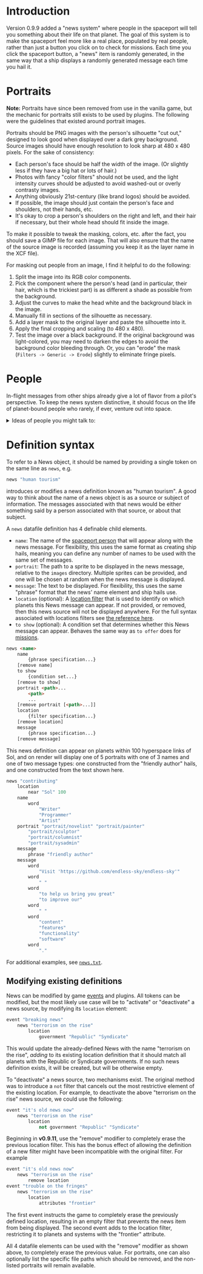 # Introduction

Version 0.9.9 added a "news system" where people in the spaceport will tell you something about their life on that planet. The goal of this system is to make the spaceport feel more like a real place, populated by real people, rather than just a button you click on to check for missions. Each time you click the spaceport button, a "news" item is randomly generated, in the same way that a ship displays a randomly generated message each time you hail it.

# Portraits

**Note:** Portraits have since been removed from use in the vanilla game, but the mechanic for portraits still exists to be used by plugins. The following were the guidelines that existed around portrait images.

Portraits should be PNG images with the person's silhouette "cut out," designed to look good when displayed over a dark grey background. Source images should have enough resolution to look sharp at 480 x 480 pixels. For the sake of consistency:

* Each person's face should be half the width of the image. (Or slightly less if they have a big hat or lots of hair.)
* Photos with fancy "color filters" should not be used, and the light intensity curves should be adjusted to avoid washed-out or overly contrasty images.
* Anything obviously 21st-century (like brand logos) should be avoided.
* If possible, the image should just contain the person's face and shoulders, not their hands, etc.
* It's okay to crop a person's shoulders on the right and left, and their hair if necessary, but their whole head should fit inside the image.

To make it possible to tweak the masking, colors, etc. after the fact, you should save a GIMP file for each image. That will also ensure that the name of the source image is recorded (assuming you keep it as the layer name in the XCF file).

For masking out people from an image, I find it helpful to do the following:

1. Split the image into its RGB color components.
2. Pick the component where the person's head (and in particular, their hair, which is the trickiest part) is as different a shade as possible from the background.
3. Adjust the curves to make the head white and the background black in the image.
4. Manually fill in sections of the silhouette as necessary.
5. Add a layer mask to the original layer and paste the silhouette into it.
6. Apply the final cropping and scaling (to 480 x 480).
7. Test the image over a black background. If the original background was light-colored, you may need to darken the edges to avoid the background color bleeding through. Or, you can "erode" the mask (`Filters -> Generic -> Erode`) slightly to eliminate fringe pixels.

# People

In-flight messages from other ships already give a lot of flavor from a pilot's perspective. To keep the news system distinctive, it should focus on the life of planet-bound people who rarely, if ever, venture out into space.

<details><summary>Ideas of people you might talk to:</summary>

* unemployed youth
* union organizer
* dock worker
* sidewalk sweeper
* domestic worker / housekeeper
* groundskeeper
* hair stylist
* bellhop
* tour guide
* day care worker
* retail worker
* travel agent
* street vendor
* human resources worker
* salesperson
* cattle / sheep farmer
* cafe worker
* hotel manager
* artist
* musician
* street performer
* factory worker
* loan officer
* revenue agent
* tax preparer
* hyperspace relay engineer
* architect
* geological engineer
* transport pilot
* agricultural scientist
* factory inspector
* agricultural inspector
* forester
* epidemiologist
* atmospheric scientist
* hydrologist
* economist
* survey researcher
* urban planner
* company psychologist
* nuclear technician
* lawyer
* rehabilitation worker
* social worker
* substance abuse counselor
* legal assistant
* reporter
* teacher
* museum curator
* librarian
* painter
* fashion designer
* actor
* athlete
* technical writer
* doctor
* medical researcher
* surgeon
* nurse
* dietitian
* personal trainer
* genetic counselor
* police detective
* security guard
* chef
* bartender
* waiter / waitress
* insurance agent
* carpenter
* stone mason
* plumber
* roofer
* derrick operator
* explosives worker
* bank teller
* fisherman
* meat packer
* baker
* machinist
* welder
* tailor
* power plant operator
* chauffeur
* crane operator
* excavation specialist
</details>

# Definition syntax

To refer to a News object, it should be named by providing a single token on the same line as `news`, e.g.
```c++
news "human tourism"
```
introduces or modifies a news definition known as "human tourism". A good way to think about the name of a news object is as a source or subject of information. The messages associated with that news would be either something said by a person associated with that source, or about that subject.

A `news` datafile definition has 4 definable child elements. 
* `name`: The name of the [spaceport person](#People) that will appear along with the news message. For flexibility, this uses the same format as creating ship hails, meaning you can define any number of names to be used with the same set of messages.
* `portrait`: The path to a sprite to be displayed in the news message, relative to the `images` directory. Multiple sprites can be provided, and one will be chosen at random when the news message is displayed.
* `message`: The text to be displayed. For flexibility, this uses the same "phrase" format that the news' name element and ship hails use.
* `location` (optional): A [location filter](LocationFilters) that is used to identify on which planets this News message can appear. If not provided, or removed, then this news source will not be displayed anywhere. For the full syntax associated with locations filters see [the reference here](LocationFilters).
* `to show` (optional): A condition set that determines whether this News message can appear. Behaves the same way as `to offer` does for [missions](https://github.com/endless-sky/endless-sky/wiki/CreatingMissions#conditions). 

```html
news <name>
	name
		{phrase specification...}
	[remove name]
	to show
		{condition set...}
	[remove to show]
	portrait <path>...
		<path>
		...
	[remove portrait [<path>...]]
	location
		{filter specification...}
	[remove location]
	message
		{phrase specification...}
	[remove message]
```

This news definition can appear on planets within 100 hyperspace links of Sol, and on render will display one of 5 portraits with one of 3 names and one of two message types: one constructed from the "friendly author" hails, and one constructed from the text shown here.
```java
news "contributing"
	location
		near "Sol" 100
	name
		word
			"Writer"
			"Programmer"
			"Artist"
	portrait "portrait/novelist" "portrait/painter"
		"portrait/sculptor"
		"portrait/columnist"
		"portrait/sysadmin"
	message
		phrase "friendly author"
	message
		word
			"Visit 'https://github.com/endless-sky/endless-sky'"
		word
			" "
		word
			"to help us bring you great"
			"to improve our"
		word
			" "
		word
			"content"
			"features"
			"functionality"
			"software"
		word
			"."
```
For additional examples, see [`news.txt`](https://github.com/endless-sky/endless-sky/blob/master/data/human/news.txt).

## Modifying existing definitions

News can be modified by game [events](CreatingEvents) and plugins. All tokens can be modified, but the most likely use case will be to "activate" or "deactivate" a news source, by modifying its `location` element:
```c++
event "breaking news"
	news "terrorism on the rise"
		location
			government "Republic" "Syndicate"
```
This would update the already-defined News with the name "terrorism on the rise", *adding* to its existing location definition that it should match all planets with the Republic or Syndicate governments. If no such news definition exists, it will be created, but will be otherwise empty.

To "deactivate" a news source, two mechanisms exist. The original method was to introduce a `not` filter that cancels out the most restrictive element of the existing location. For example, to deactivate the above "terrorism on the rise" news source, we could use the following:
```c++
event "it's old news now"
	news "terrorism on the rise"
		location
			not government "Republic" "Syndicate"
```

Beginning in **v0.9.11**, use the "remove" modifier to completely erase the previous location filter. This has the bonus effect of allowing the definition of a new filter might have been incompatible with the original filter. For example
```c++
event "it's old news now"
	news "terrorism on the rise"
		remove location
event "trouble on the fringes"
	news "terrorism on the rise"
		location
			attributes "frontier"
```
The first event instructs the game to completely erase the previously defined location, resulting in an empty filter that prevents the news item from being displayed. The second event adds to the location filter, restricting it to planets and systems with the "frontier" attribute.

All 4 datafile elements can be used with the "remove" modifier as shown above, to completely erase the previous value. For portraits, one can also optionally list the specific file paths which should be removed, and the non-listed portraits will remain available.